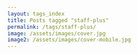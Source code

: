 ```yaml
---
layout: tags_index
title: Posts tagged "staff-plus"
permalink: /tags/staff-plus/
image: /assets/images/cover.jpg
image2: /assets/images/cover-mobile.jpg
---
```

